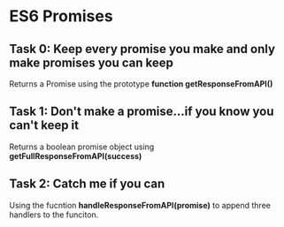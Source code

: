 # ES6 Promises

## Task 0: Keep every promise you make and only make promises you can keep

Returns a Promise using the prototype __function getResponseFromAPI()__

## Task 1: Don't make a promise...if you know you can't keep it

Returns a boolean promise object using __getFullResponseFromAPI(success)__

## Task 2: Catch me if you can

Using the fucntion __handleResponseFromAPI(promise)__ to append three handlers to the funciton.
